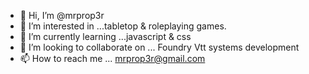 - 👋 Hi, I’m @mrprop3r
- 👀 I’m interested in ...tabletop & roleplaying games.
- 🌱 I’m currently learning ...javascript & css
- 💞️ I’m looking to collaborate on ... Foundry Vtt systems development
- 📫 How to reach me ... mrprop3r@gmail.com

<!---
mrprop3r/mrprop3r is a ✨ special ✨ repository because its `README.md` (this file) appears on your GitHub profile.
You can click the Preview link to take a look at your changes.
--->
